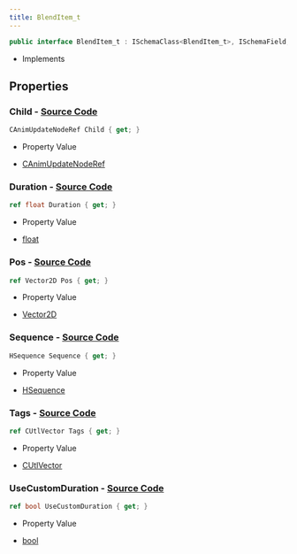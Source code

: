 ```yaml
---
title: BlendItem_t
---
```


```csharp
public interface BlendItem_t : ISchemaClass<BlendItem_t>, ISchemaField, ISchemaClass, INativeHandle
```

- Implements

## Properties

### **Child** - [Source Code](https://github.com/swiftly-solution/swiftlys2/blob/main/managed/src/SwiftlyS2.Generated/Schemas/Interfaces/BlendItem_t.cs#L19)

```csharp
CAnimUpdateNodeRef Child { get; }
```

- Property Value

- [CAnimUpdateNodeRef](/docs/api/shared/schemadefinitions/canimupdatenoderef)

### **Duration** - [Source Code](https://github.com/swiftly-solution/swiftlys2/blob/main/managed/src/SwiftlyS2.Generated/Schemas/Interfaces/BlendItem_t.cs#L25)

```csharp
ref float Duration { get; }
```

- Property Value

- [float](https://learn.microsoft.com/dotnet/api/system.single)

### **Pos** - [Source Code](https://github.com/swiftly-solution/swiftlys2/blob/main/managed/src/SwiftlyS2.Generated/Schemas/Interfaces/BlendItem_t.cs#L23)

```csharp
ref Vector2D Pos { get; }
```

- Property Value

- [Vector2D](/docs/api/shared/natives/vector2d)

### **Sequence** - [Source Code](https://github.com/swiftly-solution/swiftlys2/blob/main/managed/src/SwiftlyS2.Generated/Schemas/Interfaces/BlendItem_t.cs#L21)

```csharp
HSequence Sequence { get; }
```

- Property Value

- [HSequence](/docs/api/shared/schemadefinitions/hsequence)

### **Tags** - [Source Code](https://github.com/swiftly-solution/swiftlys2/blob/main/managed/src/SwiftlyS2.Generated/Schemas/Interfaces/BlendItem_t.cs#L17)

```csharp
ref CUtlVector Tags { get; }
```

- Property Value

- [CUtlVector](/docs/api/)

### **UseCustomDuration** - [Source Code](https://github.com/swiftly-solution/swiftlys2/blob/main/managed/src/SwiftlyS2.Generated/Schemas/Interfaces/BlendItem_t.cs#L27)

```csharp
ref bool UseCustomDuration { get; }
```

- Property Value

- [bool](https://learn.microsoft.com/dotnet/api/system.boolean)

